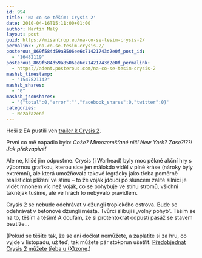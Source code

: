 ```yaml
---
id: 994
title: 'Na co se těším: Crysis 2'
date: 2010-04-16T15:11:00+01:00
author: Martin Malý
layout: post
guid: https://misantrop.eu/na-co-se-tesim-crysis-2/
permalink: /na-co-se-tesim-crysis-2/
posterous_869f584d59a8506ee6c71421743d2e0f_post_id:
  - "16482119"
posterous_869f584d59a8506ee6c71421743d2e0f_permalink:
  - https://adent.posterous.com/na-co-se-tesim-crysis-2
mashsb_timestamp:
  - "1547821142"
mashsb_shares:
  - "0"
mashsb_jsonshares:
  - '{"total":0,"error":"","facebook_shares":0,"twitter":0}'
categories:
  - Nezařazené
---
```

Hoši z EA pustili ven [trailer k Crysis 2](https://www.sosnewyork.com/).

První co mě napadlo bylo: _Cože? Mimozemšťané ničí New York? Zase?!??! Jak překvapivé!_

Ale ne, klišé jim odpusťme. Crysis (i Warhead) byly moc pěkné akční hry s výbornou grafikou, kterou sice jen málokdo viděl v plné kráse (nároky byly extrémní), ale která umožňovala takové legrácky jako třeba poměrně realistické plížení ve stínu &#8211; to že voják jdoucí po sluncem zalité silnici je vidět mnohem víc než voják, co se pohybuje ve stínu stromů, všichni taknějak tušíme, ale ve hrách to nebývalo pravidlem.

Crysis 2 se nebude odehrávat v džungli tropického ostrova. Bude se odehrávat v betonové džungli města. Tvůrci slibují i &#8222;volný pohyb&#8220;. Těším se na to, těším a těším! A doufám, že si protentokrát odpustí pasáž se stavem beztíže&#8230;

(Pokud se těšíte tak, že se ani dočkat nemůžete, a zaplatíte si za hru, co vyjde v listopadu, už teď, tak můžete pár stokorun ušetřit. [Předobjednat Crysis 2 můžete třeba u (X)zone](https://xzone.cz/nahledgame.php3?idg=2580).)